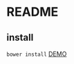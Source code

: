 # README #


## install ##
``bower install``
    [DEMO](https://stephanecharron.github.io/tabSystem/input-focus) 

